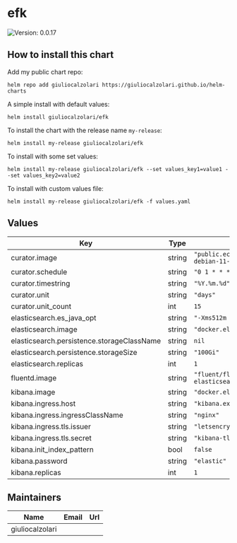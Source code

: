 # efk

![Version: 0.0.17](https://img.shields.io/badge/Version-0.0.17-informational?style=flat-square)

## How to install this chart

Add my public chart repo:

```console
helm repo add giuliocalzolari https://giuliocalzolari.github.io/helm-charts
```

A simple install with default values:

```console
helm install giuliocalzolari/efk
```

To install the chart with the release name `my-release`:

```console
helm install my-release giuliocalzolari/efk
```

To install with some set values:

```console
helm install my-release giuliocalzolari/efk --set values_key1=value1 --set values_key2=value2
```

To install with custom values file:

```console
helm install my-release giuliocalzolari/efk -f values.yaml
```

## Values

| Key | Type | Default | Description |
|-----|------|---------|-------------|
| curator.image | string | `"public.ecr.aws/bitnami/elasticsearch-curator:5.8.4-debian-11-r11"` |  |
| curator.schedule | string | `"0 1 * * *"` |  |
| curator.timestring | string | `"%Y.%m.%d"` |  |
| curator.unit | string | `"days"` |  |
| curator.unit_count | int | `15` |  |
| elasticsearch.es_java_opt | string | `"-Xms512m -Xmx512m"` |  |
| elasticsearch.image | string | `"docker.elastic.co/elasticsearch/elasticsearch:7.5.0"` |  |
| elasticsearch.persistence.storageClassName | string | `nil` |  |
| elasticsearch.persistence.storageSize | string | `"100Gi"` |  |
| elasticsearch.replicas | int | `1` |  |
| fluentd.image | string | `"fluent/fluentd-kubernetes-daemonset:v1.15-debian-elasticsearch7-1"` |  |
| kibana.image | string | `"docker.elastic.co/kibana/kibana:7.5.0"` |  |
| kibana.ingress.host | string | `"kibana.example.com"` |  |
| kibana.ingress.ingressClassName | string | `"nginx"` |  |
| kibana.ingress.tls.issuer | string | `"letsencrypt-prod"` |  |
| kibana.ingress.tls.secret | string | `"kibana-tls"` |  |
| kibana.init_index_pattern | bool | `false` |  |
| kibana.password | string | `"elastic"` |  |
| kibana.replicas | int | `1` |  |

## Maintainers

| Name | Email | Url |
| ---- | ------ | --- |
| giuliocalzolari |  |  |
